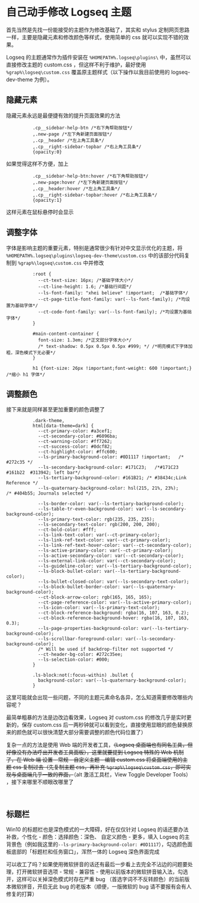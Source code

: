 # 自己动手修改 Logseq 主题

首先当然是先找一份能接受的主题作为修改基础了，其实和 stylus 定制网页思路一样，主要是隐藏元素和修改颜色等样式，使用简单的 css 就可以实现不错的效果。

Logseq 的主题通常作为插件安装在 `%HOMEPATH%.logseq\plugins\` 中，虽然可以直接修改主题的 custom.css ，但这样不利于维护，最好使用 `%grap%\logseq\custom.css` 覆盖原主题样式（以下操作以我目前使用的 logseq-dev-theme 为例）。
## 隐藏元素

隐藏元素永远是最便捷有效的提升页面效果的方法

```
		  .cp__sidebar-help-btn /*右下角帮助按钮*/
		  ,.new-page /*左下角新建页面按钮*/
		  ,.cp__header /*左上角工具条*/
		  ,.cp__right-sidebar-topbar /*右上角工具条*/
		  {opacity:0}
```
如果觉得这样不方便，加上
```
		  .cp__sidebar-help-btn:hover /*右下角帮助按钮*/
		  ,.new-page:hover /*左下角新建页面按钮*/
		  ,.cp__header:hover /*左上角工具条*/
		  ,.cp__right-sidebar-topbar:hover /*右上角工具条*/
		  {opacity:1}
```
这样元素在鼠标悬停时会显示
## 调整字体

字体是影响主题的重要元素，特别是通常很少有针对中文显示优化的主题，将 `%HOMEPATH%.logseq\plugins\logseq-dev-theme\custom.css` 中的该部分代码复制到 `%grap%\logseq\custom.css` 中并修改

```
		  :root {
		    --ct-text-size: 16px; /*基础字体大小*/
		    --ct-line-height: 1.6; /*基础行间距*/
		    --ls-font-family: "xhei believe" !important;  /*基础字体*/
		    --ct-page-title-font-family: var(--ls-font-family); /*均设置为基础字体*/
		    --ct-code-font-family: var(--ls-font-family); /*均设置为基础字体*/
		  }
		  
		  #main-content-container {
		    font-size: 1.3em; /*正文部分字体大小*/
		    /* text-shadow: 0.5px 0.5px 0.5px #999; */ /*明亮模式下字体加粗，深色模式下无必要*/
		  }
		  
		  h1 {font-size: 26px !important;font-weight: 600 !important;}  /*缩小 h1 字体*/
```
## 调整颜色

接下来就是同样甚至更加重要的颜色调整了

```
		  .dark-theme,
		  html[data-theme=dark] {
		    --ct-primary-color: #a3cef1;
		    --ct-secondary-color: #6096ba;
		    --ct-warning-color: #ff7262;
		    --ct-success-color: #0dcf82;
		    --ct-highlight-color: #ffc600;
		    --ls-primary-background-color: #0D1117 !important;   /* #272c35 */
		    --ls-secondary-background-color: #171C23;   /*#171C23 #161b22  #313942; left bar*/
		    --ls-tertiary-background-color: #161B21; /* #38434c;Link Reference */
		    --ls-quaternary-background-color: hsl(215, 21%, 23%);     /* #404b55; Journals selected */
		  
		    --ls-border-color: var(--ls-tertiary-background-color);
		    --ls-table-tr-even-background-color: var(--ls-secondary-background-color);
		    --ls-primary-text-color: rgb(235, 235, 235);
		    --ls-secondary-text-color: rgb(200, 200, 200);
		    --ct-bold-color: #fff;
		    --ls-link-text-color: var(--ct-primary-color);
		    --ls-link-ref-text-color: var(--ct-primary-color);
		    --ls-link-ref-text-hover-color: var(--ct-secondary-color);
		    --ls-active-primary-color: var(--ct-primary-color);
		    --ls-active-secondary-color: var(--ct-secondary-color);
		    --ls-external-link-color: var(--ct-secondary-color);
		    --ls-guideline-color: var(--ls-tertiary-background-color);
		    --ls-block-bullet-color: var(--ls-tertiary-background-color);
		    --ls-bullet-closed-color: var(--ls-secondary-text-color);
		    --ls-block-bullet-border-color: var(--ls-quaternary-background-color);
		    --ct-block-arrow-color: rgb(165, 165, 165);
		    --ct-page-reference-color: var(--ls-active-primary-color);
		    --ls-icon-color: var(--ls-primary-text-color);
		    --ct-block-reference-background: rgba(16, 107, 163, 0.2);
		    --ct-block-reference-background-hover: rgba(16, 107, 163, 0.3);
		    --ls-page-properties-background-color: var(--ls-tertiary-background-color);
		    --ls-scrollbar-foreground-color: var(--ls-secondary-background-color);
		    /* Will be used if backdrop-filter not supported */
		    --ct-header-bg-color: #272c35ee;
		    --ls-selection-color: #000;
		  }
		  
		  .ls-block:not(:focus-within) .bullet {
		    background-color: var(--ls-quaternary-background-color);
		  }
```
这里可能就会出现一些问题，不同的主题元素命名各异，怎么知道需要修改哪些内容呢？

最简单粗暴的方法是边改边看效果，Logseq 对 custom.css 的修改几乎是实时更新的，保存 custom.css 后一两秒钟就可以看到变化，直接使用显眼的颜色替换原来的颜色就可以很快清楚大部分需要调整的颜色代码位置了）

复杂一点的方法是使用 Web 端的开发者工具，~~（Logseq 桌面端也有同名工具，但好像没有办法呼出开发者工具面板），这里就要提到 Logseq 特殊的 Web 机制了，在 Web 端 设置 - 常规 - 自定义主题 - 编辑 custom.css 将桌面端使用的主题 css 复制过去（先复制主题 css，再补充 `%grap%\logseq\custom.css`，即可实现与桌面端几乎一致的界面，~~（alt 激活工具栏，View Toggle Developer Tools） ，接下来哪里不顺眼改哪里了

​	

## 标题栏

Win10 的标题栏也是深色模式的一大障碍，好在仅仅针对 Logseq 的话还要办法补救，个性化 - 颜色：选择颜色：深色、 自定义颜色 - 更多，填入 Logseq 的主背景色（例如我这里的`--ls-primary-background-color: #0D1117`），勾选颜色面板底部的「标题栏和任务窗口」，浑然一体的 Logseq 深色界面完成

可以收工了吗？如果使用微软拼音的话还有最后一步看上去完全不沾边的问题要处理，打开微软拼音选项 - 常规 - 兼容性 - 使用以前版本的微软拼音输入法，勾选开，这样可以关掉深色模式时存在严重 bug （首选字词不不反转颜色）的当前版本微软拼音，开启无此 bug 的老版本（顺便，一版微软的 bug 请不要报有会有人修复的打算）